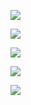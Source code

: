 ![](https://gitee.com/hxc8/images5/raw/master/img/202407180002722.jpg)

![](https://gitee.com/hxc8/images5/raw/master/img/202407180003771.jpg)

![](https://gitee.com/hxc8/images5/raw/master/img/202407180003166.jpg)

![](images/WEBRESOURCE1535abac0d29afb30a327b7f0c05043b截图.png)

![](images/WEBRESOURCE5581a405abdd89046d39e3667df9e920截图.png)
